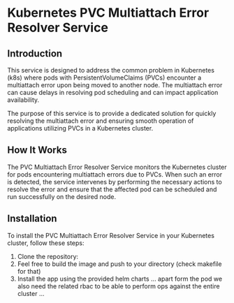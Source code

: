 # Kubernetes PVC Multiattach Error Resolver Service

## Introduction

This service is designed to address the common problem in Kubernetes (k8s) where pods with PersistentVolumeClaims (PVCs) encounter a multiattach error upon being moved to another node. The multiattach error can cause delays in resolving pod scheduling and can impact application availability.

The purpose of this service is to provide a dedicated solution for quickly resolving the multiattach error and ensuring smooth operation of applications utilizing PVCs in a Kubernetes cluster.

## How It Works

The PVC Multiattach Error Resolver Service monitors the Kubernetes cluster for pods encountering multiattach errors due to PVCs. When such an error is detected, the service intervenes by performing the necessary actions to resolve the error and ensure that the affected pod can be scheduled and run successfully on the desired node.

## Installation

To install the PVC Multiattach Error Resolver Service in your Kubernetes cluster, follow these steps:

1. Clone the repository:
2. Feel free to build the image and push to your directory (check makefile for that)
3. Install the app using the provided helm charts ... apart form the pod we also need the related rbac to be able to perform ops against the entire cluster ... 
